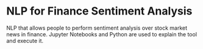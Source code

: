 # NLP for Finance Sentiment Analysis
NLP that allows people to perform sentiment analysis over stock market news in finance. Jupyter Notebooks and Python are used to explain the tool and execute it.
